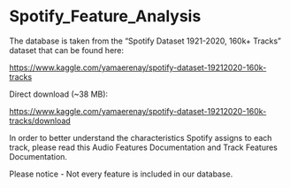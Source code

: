 # Spotify_Feature_Analysis
The database is taken from the “Spotify Dataset 1921-2020, 160k+ Tracks” dataset that can be found here:

https://www.kaggle.com/yamaerenay/spotify-dataset-19212020-160k-tracks

Direct download (~38 MB):

https://www.kaggle.com/yamaerenay/spotify-dataset-19212020-160k-tracks/download

In order to better understand the characteristics Spotify assigns to each track, please read this Audio Features Documentation and Track Features Documentation.

Please notice - Not every feature is included in our database.

